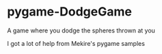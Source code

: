 pygame-DodgeGame
================
A game where you dodge the spheres thrown at you

I got a lot of help from Mekire's pygame samples
